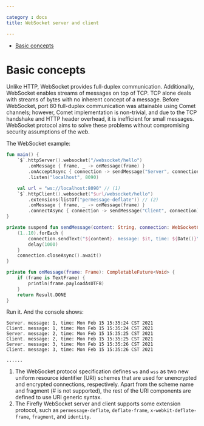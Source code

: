 ```yaml
---

category : docs
title: WebSocket server and client

---
```


<!-- TOC depthFrom:1 depthTo:6 withLinks:1 updateOnSave:1 orderedList:0 -->

- [Basic concepts](#basic-concepts)

<!-- /TOC -->

# Basic concepts
Unlike HTTP, WebSocket provides full-duplex communication. Additionally, WebSocket enables streams of messages on top of TCP. TCP alone deals with streams of bytes with no inherent concept of a message. Before WebSocket, port 80 full-duplex communication was attainable using Comet channels; however, Comet implementation is non-trivial, and due to the TCP handshake and HTTP header overhead, it is inefficient for small messages. WebSocket protocol aims to solve these problems without compromising security assumptions of the web.

The WebSocket example:
```kotlin
fun main() {
    `$`.httpServer().websocket("/websocket/hello")
        .onMessage { frame, _ -> onMessage(frame) }
        .onAcceptAsync { connection -> sendMessage("Server", connection) }
        .listen("localhost", 8090)

    val url = "ws://localhost:8090" // (1)
    `$`.httpClient().websocket("$url/websocket/hello")
        .extensions(listOf("permessage-deflate")) // (2)
        .onMessage { frame, _ -> onMessage(frame) }
        .connectAsync { connection -> sendMessage("Client", connection) }
}

private suspend fun sendMessage(content: String, connection: WebSocketConnection) {
    (1..10).forEach {
        connection.sendText("${content}. message: $it, time: ${Date()}")
        delay(1000)
    }
    connection.closeAsync().await()
}

private fun onMessage(frame: Frame): CompletableFuture<Void> {
    if (frame is TextFrame) {
        println(frame.payloadAsUTF8)
    }
    return Result.DONE
}
```

Run it. And the console shows:
```
Server. message: 1, time: Mon Feb 15 15:35:24 CST 2021
Client. message: 1, time: Mon Feb 15 15:35:24 CST 2021
Server. message: 2, time: Mon Feb 15 15:35:25 CST 2021
Client. message: 2, time: Mon Feb 15 15:35:25 CST 2021
Server. message: 3, time: Mon Feb 15 15:35:26 CST 2021
Client. message: 3, time: Mon Feb 15 15:35:26 CST 2021

......
```

1. The WebSocket protocol specification defines `ws` and `wss` as two new uniform resource identifier (URI) schemes that are used for unencrypted and encrypted connections, respectively. Apart from the scheme name and fragment (# is not supported), the rest of the URI components are defined to use URI generic syntax.
2. The Firefly WebSocket server and client supports some extension protocol, such as `permessage-deflate`, `deflate-frame`, `x-webkit-deflate-frame`, `fragment`, and `identity`.